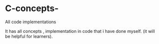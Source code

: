 # C-concepts-
All code implementations

It has all concepts , implementation in code that i have done myself. (it will be helpful for learners).

